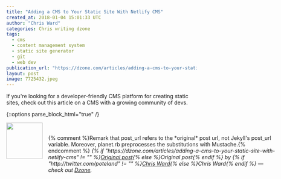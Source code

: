 ```yaml
---
title: "Adding a CMS to Your Static Site With Netlify CMS"
created_at: 2018-01-04 15:01:33 UTC
author: "Chris Ward"
categories: Chris writing dzone
tags: 
  - cms
  - content management system
  - static site generator
  - git
  - web dev
publication_url: "https://dzone.com/articles/adding-a-cms-to-your-static-site-with-netlify-cms"
layout: post
image: 7725432.jpeg
---
```

If you're looking for a developer-friendly CMS platform for creating static sites, check out this article on a CMS with a growing community of devs.


{::options parse_block_html="true" /}
<div class="author">
   <img src="http://www.rss-specifications.com/rss-spec-rss.gif" style="width: 96px; height: 96;">
   <span style="position: absolute; padding: 32px 15px;">{% comment %}Remark that post_url refers to the *original* post url, not Jekyll's post_url variable. Moreover, planet.rb preprocesses the substitutions with Mustache.{% endcomment %}
      <i>{% if "https://dzone.com/articles/adding-a-cms-to-your-static-site-with-netlify-cms" != "" %}<a href="https://dzone.com/articles/adding-a-cms-to-your-static-site-with-netlify-cms">Original post</a>{% else %}Original post{% endif %} by {% if "http://twitter.com/poteland" != "" %}<a href="http://twitter.com/poteland">Chris Ward</a>{% else %}Chris Ward{% endif %} &mdash; check out <a href="https://dzone.com">Dzone</a>.</i>
  </span>
</div>
